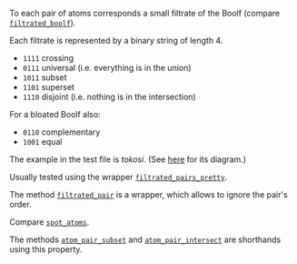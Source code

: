 To each pair of atoms corresponds a small filtrate of the Boolf (compare [`filtrated_boolf`](../../methods/filtrated_boolf)).

Each filtrate is represented by a binary string of length 4.

* `1111` crossing
* `0111` universal (i.e. everything is in the union)
* `1011` subset
* `1101` superset 
* `1110` disjoint (i.e. nothing is in the intersection)

For a bloated Boolf also:
* `0110` complementary
* `1001` equal

The example in the test file is *tokosi*.
(See [here](https://en.wikiversity.org/wiki/Studies_of_Euler_diagrams/bloated#tokosi) for its diagram.)

Usually tested using the wrapper
[`filtrated_pairs_pretty`](../../methods/_pretty/filtrated_pairs_pretty).

The method [`filtrated_pair`](../../../methods/filtrated_pair) is a wrapper, which allows to ignore the pair's order.

Compare [`spot_atoms`](../_obsolete/spot_atoms).

The methods
[`atom_pair_subset`](../../methods/atom_pair_subset) 
and 
[`atom_pair_intersect`](../../methods/atom_pair_intersect)
are shorthands using this property.